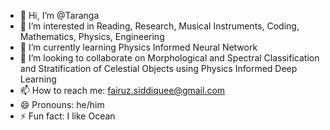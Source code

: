 - 👋 Hi, I’m @Taranga
- 👀 I’m interested in Reading, Research, Musical Instruments, Coding, Mathematics, Physics, Engineering
- 🌱 I’m currently learning Physics Informed Neural Network
- 💞️ I’m looking to collaborate on Morphological and Spectral Classification and Stratification of Celestial Objects using Physics Informed Deep Learning
- 📫 How to reach me: fairuz.siddiquee@gmail.com
- 😄 Pronouns: he/him
- ⚡ Fun fact: I like Ocean

<!---
MFSTaranga/MFSTaranga is a ✨ special ✨ repository because its `README.md` (this file) appears on your GitHub profile.
You can click the Preview link to take a look at your changes.
--->
